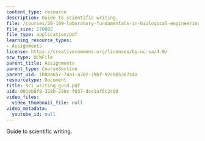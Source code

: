 ```yaml
---
content_type: resource
description: Guide to scientific writing.
file: /courses/20-109-laboratory-fundamentals-in-biological-engineering-fall-2007/001eb8f8328b250cf037dce1af6c2c0d_sci_writing_guid.pdf
file_size: 170082
file_type: application/pdf
learning_resource_types:
- Assignments
license: https://creativecommons.org/licenses/by-nc-sa/4.0/
ocw_type: OCWFile
parent_title: Assignments
parent_type: CourseSection
parent_uid: 1b88a657-74a1-a702-79bf-92c805387c4a
resourcetype: Document
title: sci_writing_guid.pdf
uid: 001eb8f8-328b-250c-f037-dce1af6c2c0d
video_files:
  video_thumbnail_file: null
video_metadata:
  youtube_id: null
---
```

Guide to scientific writing.